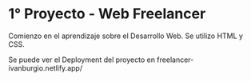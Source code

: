 # 1° Proyecto - Web Freelancer

Comienzo en el aprendizaje sobre el Desarrollo Web.
Se utilizo HTML y CSS.

Se puede ver el Deployment del proyecto en freelancer-ivanburgio.netlify.app/
